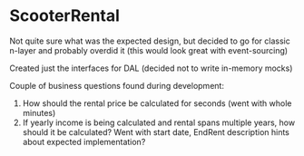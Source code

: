 # ScooterRental

Not quite sure what was the expected design, but decided to go for classic n-layer and probably overdid it (this would look great with event-sourcing)

Created just the interfaces for DAL (decided not to write in-memory mocks)

Couple of business questions found during development:
1. How should the rental price be calculated for seconds (went with whole minutes)
2. If yearly income is being calculated and rental spans multiple years, how should it be calculated? Went with start date, EndRent description hints about expected implementation?
